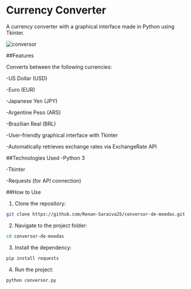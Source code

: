 # Currency Converter

A currency converter with a graphical interface made in Python using Tkinter.

![conversor](https://github.com/user-attachments/assets/3e63fc6d-313f-400a-be1b-fef5381e7199)

##Features

Converts between the following currencies:

-US Dollar (USD)

-Euro (EUR)

-Japanese Yen (JPY)

-Argentine Peso (ARS)

-Brazilian Real (BRL)

-User-friendly graphical interface with Tkinter

-Automatically retrieves exchange rates via ExchangeRate API

##Technologies Used
-Python 3

-Tkinter

-Requests (for API connection)

##How to Use
1. Clone the repository:

```bash
git clone https://github.com/Renan-Saraiva25/conversor-de-moedas.git
```
2. Navigate to the project folder:

```bash
cd conversor-de-moedas
```
3. Install the dependency:

```bash
pip install requests
```
4. Run the project:

```bash
python conversor.py
```
